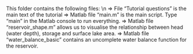 This folder contains the following files: \n
=> File “Tutorial questions” is the main text of the tutorial
=> Matlab file “main.m” is the main script. Type “main” in the Matlab console to run everything.
=> Matlab file “reservoir_shape.m” allows us to visualise the relationship between head (water depth), storage and surface lake area.
=> Matlab file “water_balance_basic” contains an uncomplete water balance function for the reservoir.
